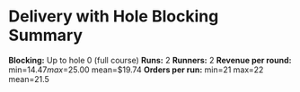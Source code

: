 # Delivery with Hole Blocking Summary

**Blocking:** Up to hole 0 (full course)
**Runs:** 2
**Runners:** 2
**Revenue per round:** min=$14.47 max=$25.00 mean=$19.74
**Orders per run:** min=21 max=22 mean=21.5